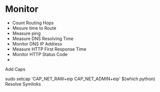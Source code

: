 # Monitor

* Count Routing Hops
* Mesure time to Route
* Measure ping
* Measure DNS Resolving Time
* Monitor DNS IP Address
* Measure HTTP First Response Time
* Monitor HTTP Status Code
*


Add Caps

sudo setcap 'CAP_NET_RAW+eip CAP_NET_ADMIN+eip' $(which python)
Resolve Symlinks